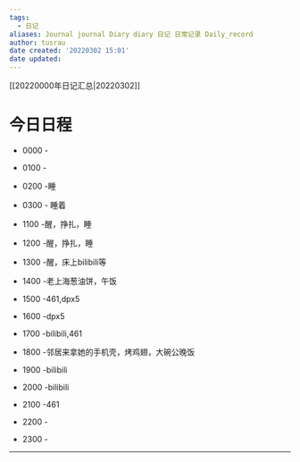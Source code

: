 ```yaml
---
tags:
  - 日记
aliases: Journal journal Diary diary 日记 日常记录 Daily_record
author: tusrau
date created: '20220302 15:01'
date updated:
---
```


[[20220000年日记汇总|20220302]]

# 今日日程

- 0000 -
- 0100 -
- 0200 -睡
- 0300 - 睡着

- 1100 -醒，挣扎，睡
- 1200 -醒，挣扎，睡
- 1300 -醒，床上bilibili等
- 1400 -老上海葱油饼，午饭
- 1500 -461,dpx5
- 1600 -dpx5
- 1700 -bilibili,461
- 1800 -邻居来拿她的手机壳，烤鸡翅，大碗公晚饭

- 1900 -bilibili
- 2000 -bilibili
- 2100 -461
- 2200 -
- 2300 -

---

